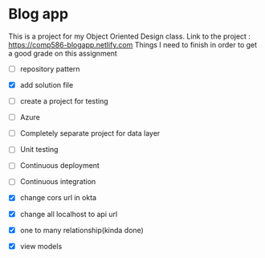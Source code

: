 # Blog app
This is a project for my Object Oriented Design class.
Link to the project : https://comp586-blogapp.netlify.com
 Things I need to finish in order to get a good grade on this assignment
- [ ] repository pattern
- [x] add solution file
- [ ] create a project for testing
- [ ] Azure
- [ ] Completely separate project for data layer
- [ ] Unit testing
- [ ] Continuous deployment
- [ ] Continuous integration
- [x] change cors url in okta
- [x] change all localhost to api url
- [x] one to many relationship(kinda done)
- [x] view models
  
